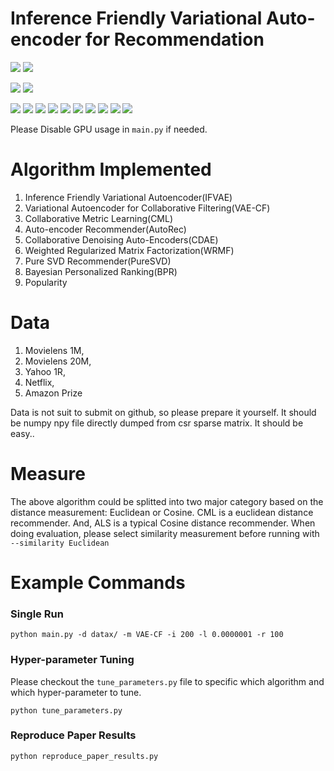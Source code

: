 Inference Friendly Variational Auto-encoder for Recommendation
==============================================================
![](https://img.shields.io/badge/linux-ubuntu-red.svg)
![](https://img.shields.io/badge/Mac-OS-red.svg)

![](https://img.shields.io/badge/cuda-8.0-green.svg)
![](https://img.shields.io/badge/python-2.7-green.svg)

![](https://img.shields.io/badge/cython-0.28.5-blue.svg)
![](https://img.shields.io/badge/cupy-4.0.0-blue.svg)
![](https://img.shields.io/badge/scipy-1.0.0-blue.svg)
![](https://img.shields.io/badge/numpy-1.14.1-blue.svg)
![](https://img.shields.io/badge/sklearn-0.19.0-blue.svg)
![](https://img.shields.io/badge/pandas-0.20.3-blue.svg)
![](https://img.shields.io/badge/tqdm-4.11.2-blue.svg)
![](https://img.shields.io/badge/argparse-1.1-blue.svg)
![](https://img.shields.io/badge/tensorflow-1.4.0-blue.svg)
![](https://img.shields.io/badge/matplotlib-3.0.0-blue.svg)

Please Disable GPU usage in `main.py` if needed.


# Algorithm Implemented
1. Inference Friendly Variational Autoencoder(IFVAE)
2. Variational Autoencoder for Collaborative Filtering(VAE-CF)
3. Collaborative Metric Learning(CML)
4. Auto-encoder Recommender(AutoRec)
5. Collaborative Denoising Auto-Encoders(CDAE)
6. Weighted Regularized Matrix Factorization(WRMF)
7. Pure SVD Recommender(PureSVD)
8. Bayesian Personalized Ranking(BPR)
9. Popularity

# Data
1. Movielens 1M,
2. Movielens 20M,
3. Yahoo 1R,
4. Netflix,
5. Amazon Prize

Data is not suit to submit on github, so please prepare it yourself. It should be numpy npy file directly
dumped from csr sparse matrix. It should be easy..

# Measure
The above algorithm could be splitted into two major category based on the distance
measurement: Euclidean or Cosine. CML is a euclidean distance recommender. And, ALS
is a typical Cosine distance recommender. When doing evaluation, please select
similarity measurement before running with `--similarity Euclidean`

# Example Commands

### Single Run
```
python main.py -d datax/ -m VAE-CF -i 200 -l 0.0000001 -r 100
```

### Hyper-parameter Tuning
Please checkout the `tune_parameters.py` file to specific which algorithm and which hyper-parameter to tune.
```
python tune_parameters.py
```

### Reproduce Paper Results
```
python reproduce_paper_results.py
```


